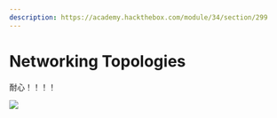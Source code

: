 ```yaml
---
description: https://academy.hackthebox.com/module/34/section/299
---
```


# Networking Topologies

耐心！！！！



![](https://academy.hackthebox.com/storage/modules/34/redesigned/topo\_daisy-chain.png)

